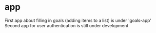 # app
First app about filling in goals (adding items to a list) is under 'goals-app'
Second app for user authentication is still under development

